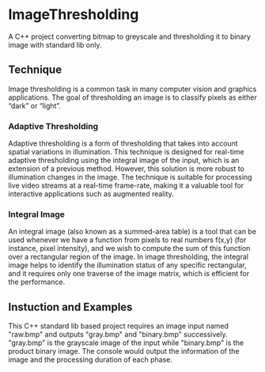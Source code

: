 # ImageThresholding
A C++ project converting bitmap to greyscale and thresholding it to binary image with standard lib only.

## Technique
Image thresholding is a common task in many computer vision and graphics applications. The goal of
thresholding an image is to classify pixels as either “dark” or “light”. 

### Adaptive Thresholding
Adaptive thresholding is a form of thresholding
that takes into account spatial variations in illumination. This technique is designed for real-time adaptive thresholding
using the integral image of the input, which is an extension of a previous method. However, this solution
is more robust to illumination changes in the image. The technique is suitable for processing live video streams at a real-time frame-rate, making it a valuable tool for interactive applications such as augmented reality.

### Integral Image
An integral image (also known as a summed-area table) is a tool that can be used whenever we have a function
from pixels to real numbers f(x,y) (for instance, pixel intensity), and we wish to compute the sum of this function
over a rectangular region of the image. In image thresholding, the integral image helps to identify the illumination status of any specific rectangular, and it requires only one traverse of the image matrix, which is efficient for the performance.

## Instuction and Examples
This C++ standard lib based project requires an image input named "raw.bmp" and outputs "gray.bmp" and "binary.bmp" successively. "gray.bmp" is the grayscale image of the input while "binary.bmp" is the product binary image. The console would output the information of the image and the processing duration of each phase.

